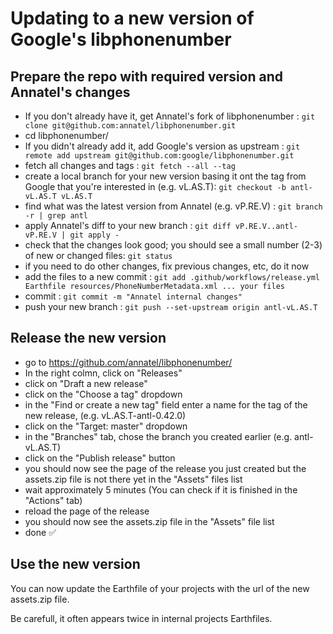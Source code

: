 # Updating to a new version of Google's libphonenumber

## Prepare the repo with required version and Annatel's changes

- If you don't already have it, get Annatel's fork of libphonenumber : `git clone git@github.com:annatel/libphonenumber.git`
- cd libphonenumber/
- If you didn't already add it, add Google's version as upstream : `git remote add upstream git@github.com:google/libphonenumber.git`
- fetch all changes and tags : `git fetch --all --tag`
- create a local branch for your new version basing it ont the tag from Google that you're interested in  (e.g. vL.AS.T): `git checkout -b antl-vL.AS.T vL.AS.T`
- find what was the latest version from Annatel (e.g. vP.RE.V) : `git branch -r | grep antl`
- apply Annatel's diff to your new branch : `git diff vP.RE.V..antl-vP.RE.V | git apply -`
- check that the changes look good; you should see a small number (2-3) of new or changed files: `git status`
- if you need to do other changes, fix previous changes, etc, do it now
- add the files to a new commit : `git add .github/workflows/release.yml Earthfile resources/PhoneNumberMetadata.xml ... your files`
- commit : `git commit -m "Annatel internal changes"`
- push your new branch : `git push --set-upstream origin antl-vL.AS.T`

## Release the new version

- go to https://github.com/annatel/libphonenumber/
- In the right colmn, click on "Releases"
- click on "Draft a new release"
- click on the "Choose a tag" dropdown
- in the "Find or create a new tag" field enter a name for the tag of the new release, (e.g. vL.AS.T-antl-0.42.0)
- click on the "Target: master" dropdown
- in the "Branches" tab, chose the branch you created earlier (e.g. antl-vL.AS.T)
- click on the "Publish release" button
- you should now see the page of the release you just created but the assets.zip file is not there yet in the "Assets" files list
- wait approximately 5 minutes (You can check if it is finished in the "Actions" tab)
- reload the page of the release
- you should now see the assets.zip file in the "Assets" file list
- done ✅

## Use the new version

You can now update the Earthfile of your projects with the url of the new assets.zip file.

Be carefull, it often appears twice in internal projects Earthfiles.

